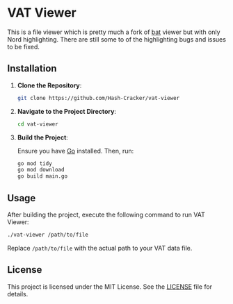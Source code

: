 # VAT Viewer

This is a file viewer which is pretty much a fork of [bat](https://github.com/sharkdp/bat) viewer but with only Nord highlighting. There are still some to of the highlighting bugs and issues to be fixed.

## Installation

1. **Clone the Repository**:

   ```bash
   git clone https://github.com/Hash-Cracker/vat-viewer
   ```

2. **Navigate to the Project Directory**:

   ```bash
   cd vat-viewer
   ```

3. **Build the Project**:

   Ensure you have [Go](https://golang.org/dl/) installed. Then, run:

   ```bash
   go mod tidy
   go mod download
   go build main.go
   ```

## Usage

After building the project, execute the following command to run VAT Viewer:

```bash
./vat-viewer /path/to/file
```

Replace `/path/to/file` with the actual path to your VAT data file.


## License

This project is licensed under the MIT License. See the [LICENSE](LICENSE) file for details.
